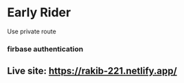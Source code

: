 # Early Rider
Use private route

### firbase authentication

## Live site: https://rakib-221.netlify.app/
